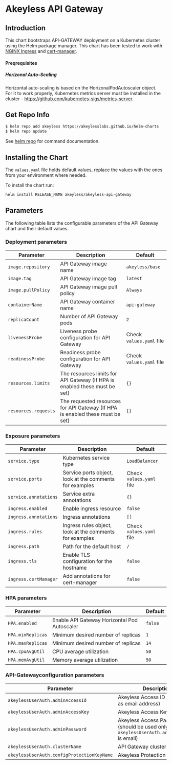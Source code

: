 # Akeyless API Gateway
 

## Introduction
This chart bootstraps API-GATEWAY deployment on a Kubernetes cluster using the Helm package manager.
This chart has been tested to work with [NGINX Ingress](https://kubernetes.github.io/ingress-nginx/) and [cert-manager](https://cert-manager.io/).


#### Preqrequisites

##### Horizonal Auto-Scaling
Horizontal auto-scaling is based on the HorizonalPodAutoscaler object.  
For it to work properly, Kubernetes metrics server must be installed in the cluster - https://github.com/kubernetes-sigs/metrics-server.

## Get Repo Info

```bash
$ helm repo add akeyless https://akeylesslabs.github.io/helm-charts
$ helm repo update
```
See [helm repo](https://helm.sh/docs/helm/helm_repo/) for command documentation.


## Installing the Chart

The `values.yaml` file holds default values, replace the values with the ones from your environment where needed.  

To install the chart run:
```bash
helm install RELEASE_NAME akeyless/akeyless-api-gateway
``` 

## Parameters

The following table lists the configurable parameters of the API Gateway chart and their default values.

### Deployment parameters

| Parameter                                 | Description                                                                                                          | Default                                                      |
|-------------------------------------------|----------------------------------------------------------------------------------------------------------------------|--------------------------------------------------------------|
| `image.repository`                        | API Gateway image name                                                                                               | `akeyless/base`                                              |
| `image.tag`                               | API Gateway image tag                                                                                                | `latest`                                                     |      
| `image.pullPolicy`                        | API Gateway image pull policy                                                                                        | `Always`                                                     |  
| `containerName`                           | API Gateway container name                                                                                           | `api-gateway`                                                |    
| `replicaCount`                            | Number of API Gateway pods                                                                                           | `2`                                                          |
| `livenessProbe`                           | Liveness probe configuration for API Gateway                                                                         | Check `values.yaml` file                                     |                   
| `readinessProbe`                          | Readiness probe configuration for API Gateway                                                                        | Check `values.yaml` file                                     |         
| `resources.limits`                        | The resources limits for API Gateway (If HPA is enabled these must be set)                                           | `{}`                                                         |
| `resources.requests`                      | The requested resources for API Gateway (If HPA is enabled these must be set)                                        | `{}`                                                         |

### Exposure parameters

| Parameter                                 | Description                                                                                                          | Default                                                      |
|-------------------------------------------|----------------------------------------------------------------------------------------------------------------------|--------------------------------------------------------------|
| `service.type`                            | Kubernetes service type                                                                                              | `LoadBalancer`                                               |
| `service.ports`                           | Service ports object, look at the comments for examples                                                              | Check `values.yaml` file                                     |
| `service.annotations`                     | Service extra annotations                                                                                            | `{}`                                                         |
| `ingress.enabled`                         | Enable ingress resource                                                                                              | `false`                                                      |
| `ingress.annotations`                     | Ingress annotations                                                                                                  | `[]`                                                         |
| `ingress.rules`                           | Ingress rules object, look at the comments for examples                                                              | Check `values.yaml` file                                     |
| `ingress.path`                            | Path for the default host                                                                                            | `/`                                                          |
| `ingress.tls`                             | Enable TLS configuration for the hostname                                                                            | `false`                                                      |
| `ingress.certManager`                     | Add annotations for cert-manager                                                                                     | `false`                                                      |

### HPA parameters

| Parameter                                 | Description                                                                                                          | Default                                                      |
|-------------------------------------------|----------------------------------------------------------------------------------------------------------------------|--------------------------------------------------------------|
| `HPA.enabled`                             | Enable API Gateway Horizontal Pod Autoscaler                                                                         | `false`                                                      |
| `HPA.minReplicas`                         | Minimum desired number of replicas                                                                                   | `1`                                                          |
| `HPA.maxReplicas`                         | Minimum desired number of replicas                                                                                   | `14`                                                         |
| `HPA.cpuAvgUtil`                          | CPU average utilization                                                                                              | `50`                                                         |
| `HPA.memAvgUtil`                          | Memory average utilization                                                                                           | `50`                                                         |                                                                                        

### API-Gatewayconfiguration parameters

| Parameter                                 | Description                                                                                                          | Default                                                      |
|-------------------------------------------|----------------------------------------------------------------------------------------------------------------------|--------------------------------------------------------------|
| `akeylessUserAuth.adminAccessId`          | Akeyless Access ID (can used as email address)                                                                       | `nil`                                                        |
| `akeylessUserAuth.adminAccessKey`         | Akeyless Access Key                                                                                                  | `nil`                                                        |
| `akeylessUserAuth.adminPassword`          | Akeyless Access Password (should be used only when `akeylessUserAuth.adminAccessId` is email)                        | `nil`                                                        |
| `akeylessUserAuth.clusterName`            | API Gateway cluster name                                                                                             | `nil`                                                        |
| `akeylessUserAuth.configProtectionKeyName`| Akeyless Protection key name                                                                                         | `nil`                                                        |
                       
